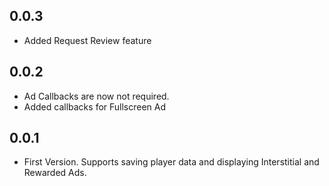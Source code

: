 ## 0.0.3

- Added Request Review feature 

## 0.0.2

- Ad Callbacks are now not required.
- Added callbacks for Fullscreen Ad

## 0.0.1

- First Version. Supports saving player data and displaying Interstitial and Rewarded Ads.
